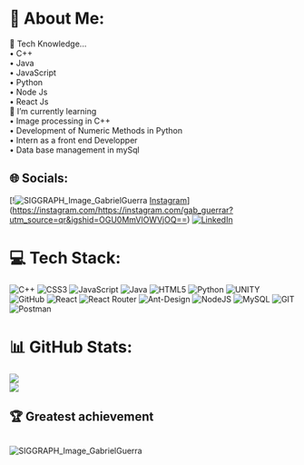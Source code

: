 # 💫 About Me:
🔭 Tech Knowledge...<br>• C++<br>• Java<br>• JavaScript<br>• Python<br>• Node Js<br>• React Js<br>🌱 I’m currently learning<br>• Image processing in C++<br>• Development of Numeric Methods in  Python<br>• Intern as a front end Developper<br>• Data base management in mySql<br>


## 🌐 Socials:
[!![SIGGRAPH_Image_GabrielGuerra](https://github.com/GabrielGuerra06/GabrielGuerra06/assets/97709500/9e6c5e6b-0032-4395-b815-e99c6224f320)
[Instagram](https://img.shields.io/badge/Instagram-%23E4405F.svg?logo=Instagram&logoColor=white)](https://instagram.com/https://instagram.com/gab_guerrar?utm_source=qr&igshid=OGU0MmVlOWVjOQ==) [![LinkedIn](https://img.shields.io/badge/LinkedIn-%230077B5.svg?logo=linkedin&logoColor=white)](https://linkedin.com/in/https://www.linkedin.com/in/gabriel-guerra-rosales-bb99a1271) 

# 💻 Tech Stack:
![C++](https://img.shields.io/badge/c++-%2300599C.svg?style=for-the-badge&logo=c%2B%2B&logoColor=white) ![CSS3](https://img.shields.io/badge/css3-%231572B6.svg?style=for-the-badge&logo=css3&logoColor=white) ![JavaScript](https://img.shields.io/badge/javascript-%23323330.svg?style=for-the-badge&logo=javascript&logoColor=%23F7DF1E) ![Java](https://img.shields.io/badge/java-%23ED8B00.svg?style=for-the-badge&logo=java&logoColor=white) ![HTML5](https://img.shields.io/badge/html5-%23E34F26.svg?style=for-the-badge&logo=html5&logoColor=white) ![Python](https://img.shields.io/badge/python-3670A0?style=for-the-badge&logo=python&logoColor=ffdd54) ![UNITY](https://img.shields.io/badge/Unity-%2320232a.svg?style=for-the-badge&logo=unity&logoColor=white) ![GitHub](https://img.shields.io/badge/GitHub-%23121011.svg?style=for-the-badge&logo=github&logoColor=white) ![React](https://img.shields.io/badge/react-%2320232a.svg?style=for-the-badge&logo=react&logoColor=%2361DAFB) ![React Router](https://img.shields.io/badge/React_Router-CA4245?style=for-the-badge&logo=react-router&logoColor=white) ![Ant-Design](https://img.shields.io/badge/-AntDesign-%230170FE?style=for-the-badge&logo=ant-design&logoColor=white) ![NodeJS](https://img.shields.io/badge/node.js-6DA55F?style=for-the-badge&logo=node.js&logoColor=white) ![MySQL](https://img.shields.io/badge/mysql-%2300f.svg?style=for-the-badge&logo=mysql&logoColor=white) ![GIT](https://img.shields.io/badge/Git-fc6d26?style=for-the-badge&logo=git&logoColor=white) ![Postman](https://img.shields.io/badge/Postman-FF6C37?style=for-the-badge&logo=postman&logoColor=white)
# 📊 GitHub Stats:
![](https://github-readme-streak-stats.herokuapp.com/?user=GabrielGuerra06&theme=tokyonight&hide_border=false)<br/>
![](https://github-readme-stats.vercel.app/api/top-langs/?username=GabrielGuerra06&theme=tokyonight&hide_border=false&include_all_commits=true&count_private=true&layout=compact)

## 🏆 Greatest achievement
<img align="center" src="">

![SIGGRAPH_Image_GabrielGuerra](https://github.com/GabrielGuerra06/GabrielGuerra06/assets/97709500/7227e886-529b-4918-be00-588320749c3a)

<!-- Proudly created with GPRM ( https://gprm.itsvg.in ) -->
